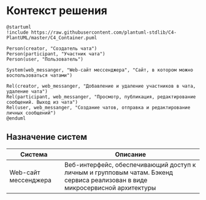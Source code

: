 # Контекст решения
<!-- Окружение системы (роли, участники, внешние системы) и связи системы с ним. Диаграмма контекста C4 и текстовое описание. 
-->
```plantuml
@startuml
!include https://raw.githubusercontent.com/plantuml-stdlib/C4-PlantUML/master/C4_Container.puml

Person(creator, "Создатель чата")
Person(participant, "Участник чата")
Person(user, "Пользователь")

System(web_messanger, "Web-сайт мессенджера", "Сайт, в котором можно воспользоваться чатами")

Rel(creator, web_messanger, "Добавление и удаление участников в чата, удаление чата")
Rel(participant, web_messanger, "Просмотр, публикация, редактирование сообщений. Выход из чата")
Rel(user, web_messanger, "Создание чатов, отправка и редактирование личных сообщений")
@enduml
```
## Назначение систем
|Система| Описание|
|-------|---------|
| Web-сайт мессенджера | Веб-интерфейс, обеспечивающий доступ к личным и групповым чатам. Бэкенд сервиса реализован в виде микросервисной архитектуры |